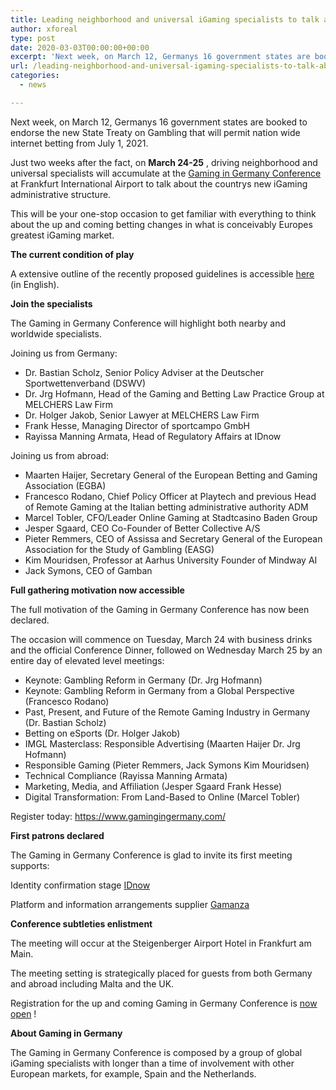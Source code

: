 ```yaml
---
title: Leading neighborhood and universal iGaming specialists to talk about new State Treaty at Gaming in Germany Conference
author: xforeal 
type: post
date: 2020-03-03T00:00:00+00:00
excerpt: 'Next week, on March 12, Germanys 16 government states are booked to endorse the new State Treaty on Gambling that will permit nation wide internet betting from July 1, 2021 '
url: /leading-neighborhood-and-universal-igaming-specialists-to-talk-about-new-state-treaty-at-gaming-in-germany-conference/
categories:
  - news

---
```

Next week, on March 12, Germanys 16 government states are booked to endorse the new State Treaty on Gambling that will permit nation wide internet betting from July 1, 2021. 

Just two weeks after the fact, on **March 24-25** , driving neighborhood and universal specialists will accumulate at the [Gaming in Germany Conference][1] at Frankfurt International Airport to talk about the countrys new iGaming administrative structure. 

This will be your one-stop occasion to get familiar with everything to think about the up and coming betting changes in what is conceivably Europes greatest iGaming market. 

**The current condition of play** 

A extensive outline of the recently proposed guidelines is accessible [here][2] (in English). 

**Join the specialists** 

The Gaming in Germany Conference will highlight both nearby and worldwide specialists. 

Joining us from Germany: 

  * Dr. Bastian Scholz, Senior Policy Adviser at the Deutscher Sportwettenverband (DSWV) 
  * Dr. Jrg Hofmann, Head of the Gaming and Betting Law Practice Group at MELCHERS Law Firm 
  * Dr. Holger Jakob, Senior Lawyer at MELCHERS Law Firm 
  * Frank Hesse, Managing Director of sportcampo GmbH 
  * Rayissa Manning Armata, Head of Regulatory Affairs at IDnow 

Joining us from abroad: 

  * Maarten Haijer, Secretary General of the European Betting and Gaming Association (EGBA) 
  * Francesco Rodano, Chief Policy Officer at Playtech and previous Head of Remote Gaming at the Italian betting administrative authority ADM 
  * Marcel Tobler, CFO/Leader Online Gaming at Stadtcasino Baden Group 
  * Jesper Sgaard, CEO Co-Founder of Better Collective A/S 
  * Pieter Remmers, CEO of Assissa and Secretary General of the European Association for the Study of Gambling (EASG) 
  * Kim Mouridsen, Professor at Aarhus University Founder of Mindway AI 
  * Jack Symons, CEO of Gamban 

**Full gathering motivation now accessible** 

The full motivation of the Gaming in Germany Conference has now been declared. 

The occasion will commence on Tuesday, March 24 with business drinks and the official Conference Dinner, followed on Wednesday March 25 by an entire day of elevated level meetings: 

  * Keynote: Gambling Reform in Germany (Dr. Jrg Hofmann) 
  * Keynote: Gambling Reform in Germany from a Global Perspective (Francesco Rodano) 
  * Past, Present, and Future of the Remote Gaming Industry in Germany (Dr. Bastian Scholz) 
  * Betting on eSports (Dr. Holger Jakob) 
  * IMGL Masterclass: Responsible Advertising (Maarten Haijer Dr. Jrg Hofmann) 
  * Responsible Gaming (Pieter Remmers, Jack Symons Kim Mouridsen) 
  * Technical Compliance (Rayissa Manning Armata) 
  * Marketing, Media, and Affiliation (Jesper Sgaard Frank Hesse) 
  * Digital Transformation: From Land-Based to Online (Marcel Tobler) 

Register today: <https://www.gamingingermany.com/> 

**First patrons declared** 

The Gaming in Germany Conference is glad to invite its first meeting supports: 

Identity confirmation stage [IDnow][3] 

Platform and information arrangements supplier [Gamanza][4] 

**Conference subtleties enlistment** 

The meeting will occur at the Steigenberger Airport Hotel in Frankfurt am Main. 

The meeting setting is strategically placed for guests from both Germany and abroad including Malta and the UK. 

Registration for the up and coming Gaming in Germany Conference is [now open][5] ! 

**About Gaming in Germany** 

The Gaming in Germany Conference is composed by a group of global iGaming specialists with longer than a time of involvement with other European markets, for example, Spain and the Netherlands.

 [1]: https://www.gamingingermany.com/
 [2]: https://www.gamingingermany.com/newsletter-21-feb/
 [3]: https://www.idnow.io/
 [4]: https://gamanza.com/
 [5]: https://www.gamingingermany.com/registration/